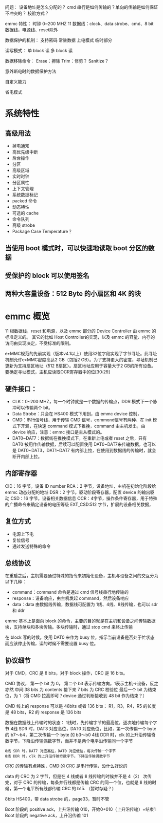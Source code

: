 问题：
	设备地址是怎么分配的？
	cmd 串行是如何传输的？单向的传输是如何保证不冲突的？
	校验方式？

emmc 特性：
	时钟 0~200 MHZ
	11 数据线：clock、data strobe、cmd、8 bit 数据线，电源线、reset除外
	
数据保护的机制：
	支持密码
	常驻数据
	上电模式
	临时部分
	
读写模式：
	单 block 读
	多 block 读

数据移除命令：
	Erase：擦除
	Trim：修剪？
	Sanitize？

意外断电时的数据保护方法

自定义能力

省电模式



# 系统特性

## 高级用法
* 掉电通知
* 高优先级中断
* 后台操作
* 分区
* 高级区域
* 实时时钟
* 分区属性
* 上下文管理
* 系统数据标记
* packed 命令
* 动态特性
* 可选的 cache
* 命令队列
* 高级 strobe
* Package Case Temperature？

## 当使用 boot 模式时，可以快速地读取 boot 分区的数据
## 受保护的 block 可以使用签名
## 两种大容量设备：512 Byte 的小扇区和 4K 的块


# emmc 概览
11 根数据线，reset 和电源，以及 emmc 部分的 Device Controller 由 emmc 的标准定义的。 
其它的比如 Host Controller的实现，以及 emmc 的容量、内存的访问由实现决定，不受标准的限制。 

e•MMC规范的先前实现（版本v4.1以上）使用32位字段实现了字节寻址。此寻址机制允许e•MMC密度高达2 GB（包括2 GB）。为了支持更大的密度，寻址机制已更新为支持扇区地址（512 B扇区）。扇区地址应用于容量大于2 GB的所有设备。要确定寻址模式，主机应读取OCR寄存器中的位[30:29]

## 硬件接口：
* CLK：0~200 MHZ，每一个时钟就是一个数据的传输点，DDR 模式下一个脉冲可以传输两个 bit。
* Data Strobe：只会在 HS400 模式下用到，由 emmc device 控制，
* CMD：串行信号线，用于传输 CMD 信号，commond信号有两种，在 init 模式下开漏，在快速 command 模式下推挽，command 由主机发出，由 device 响应，注意：emmc 接口是主从模式的。 
* DAT0~DAT7：数据线在推挽模式下，在重新上电或者 reset 之后，只有 DAT0 被用作传输数据，后续可以配置使用 DAT0~DAT7来传输数据，也可以是 DAT0~DAT3，DAT1~DAT7 有内部上拉，在使用到数据线的传输时，就会断开内部上拉。 


## 内部寄存器
CID：16 字节，设备 ID number
RCA：2 字节，设备地址，主机在初始化阶段给 emmc 动态分配的地址
DSR：2 字节，驱动阶段寄存器，配置 device 的输出驱动
CSD：16 字节，设备相关数据信息
OCR：4字节，操作条件寄存器，用于特殊的广播命令来确定设备的电压等级
EXT_CSD:512 字节，扩展的设备相关数据，

## 复位方式
* 电源上下电
* 复位信号
* 通过发送特殊的命令

## 总线协议
在重启之后，主机需要通过特殊的指令来初始化设备，主机与设备之间的交互分为以下几种：
* command：command 命令是通过 cmd 信号线串行地传输的
* response：设备响应，由主机发起 command，然后设备响应
* data：data 由数据线传输，数据线可配置为 1线、4线、8线传输，也可以 sdr 和 ddr

emmc 基本上是面向 block 的命令，主要的目的就是在主机和设备之间传输数据块，支持单块和多块传输。多块传输时，通过 stop cmd 来终止传输

在 block 写的时候，使用 DAT0 来作为 busy 位，指示当前设备是否处于忙状态而应该停止传输，读的时候不需要设置 busy 位。  



## 协议细节
对于 CMD，CRC 是 8 bits，对于 block 操作，CRC 是 16 bits。  

CMD 协议，
	第一个 bit 为 0，
	第二个 bit 表示传输方向，1表示主机->设备，反之亦然
	中间 38 bits 为 contents
	接下来 7 bits 为 CRC 校验位
	最后一个 bit 为结束位，为 1（将 CMD 拉高即可？device 通过判断接收到 48 bit 作为结束？）

CMD 线上的 response 可以是 48bits 或者 136 bits：
	R1，R3，R4，R5 的长度是 48 bits，R2 的 response 是 136 bits

数据在数据线上传输时的状态：
	1线时，先传输字节的最高位，逐次地传输每个字节
	4线 SDR 时，DAT3 对应高位，DAT0 对应低位，比如，第一次传输一个 byte 的 b7～b4，第二次传输一个 byte 的 b3～b0
	4线 DDR 时，clk 的上升沿传输奇数字节，下降沿传输偶数字节，而并不是两个电平沿传输同一个字节

	8线 SDR 时，DAT7 对应高位，DAT0 对应低位，每次传输一个字节
	8线 DDR 时，clk 的上升沿传输奇数字节，下降沿传输偶数字节

CRC 的传输有点特殊，CMD 的 CRC 是串行传输，没什么好说的

data 的 CRC 为 2 字节，但是在 4 线或者 8 线传输的时候并不是 4（2） 次传完，对于 CRC 的传输，每条并行线都是传输 CRC 的同一个位，也就是 8 线的时候，第一个电平所有线都传输 CRC 的 b15. （暂时存疑？）

8bits HS400，带 data strobe 的，page33，暂时不管


Boot 阶段的 positive ack，上升沿传输 010，开始0+010（上升沿传输）+结束1
Boot 阶段的 negative ack，上升沿传输 101









